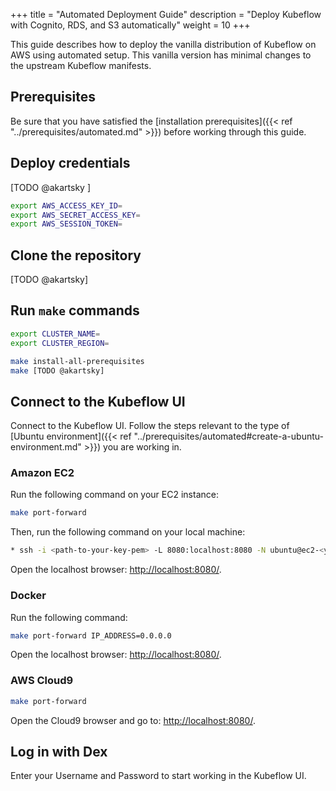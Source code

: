 +++
title = "Automated Deployment Guide"
description = "Deploy Kubeflow with Cognito, RDS, and S3 automatically"
weight = 10
+++

This guide describes how to deploy the vanilla distribution of Kubeflow on AWS using automated setup. This vanilla version has minimal changes to the upstream Kubeflow manifests.

## Prerequisites

Be sure that you have satisfied the [installation prerequisites]({{< ref "../prerequisites/automated.md" >}}) before working through this guide.

## Deploy credentials

[TODO @akartsky ]

```sh
export AWS_ACCESS_KEY_ID=
export AWS_SECRET_ACCESS_KEY=
export AWS_SESSION_TOKEN=
```

## Clone the repository

[TODO @akartsky]

## Run `make` commands

```sh
export CLUSTER_NAME=
export CLUSTER_REGION=
```

```sh
make install-all-prerequisites
make [TODO @akartsky]
```

## Connect to the Kubeflow UI

Connect to the Kubeflow UI. Follow the steps relevant to the type of [Ubuntu environment]({{< ref "../prerequisites/automated#create-a-ubuntu-environment.md" >}}) you are working in. 

### Amazon EC2 

Run the following command on your EC2 instance:
```sh
make port-forward
```

Then, run the following command on your local machine:
```sh
* ssh -i <path-to-your-key-pem> -L 8080:localhost:8080 -N ubuntu@ec2-<your-ec2-ipv4-address-separated-by-hyphens>.compute-1.amazonaws.com -o ExitOnForwardFailure=yes
```

Open the localhost browser: [http://localhost:8080/](http://localhost:8080/).

### Docker

Run the following command:
```sh
make port-forward IP_ADDRESS=0.0.0.0
```

Open the localhost browser: [http://localhost:8080/](http://localhost:8080/).

### AWS Cloud9

```sh
make port-forward
```

Open the Cloud9 browser and go to: [http://localhost:8080/](http://localhost:8080/).

## Log in with Dex

Enter your Username and Password to start working in the Kubeflow UI.